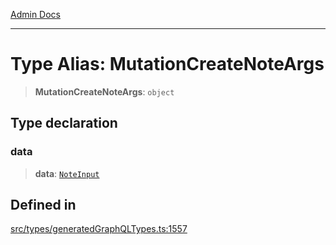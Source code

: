 [Admin Docs](/)

***

# Type Alias: MutationCreateNoteArgs

> **MutationCreateNoteArgs**: `object`

## Type declaration

### data

> **data**: [`NoteInput`](NoteInput.md)

## Defined in

[src/types/generatedGraphQLTypes.ts:1557](https://github.com/Suyash878/talawa-api/blob/cfd688207611ba245c99edd8dbaccb2cdbf6a043/src/types/generatedGraphQLTypes.ts#L1557)

